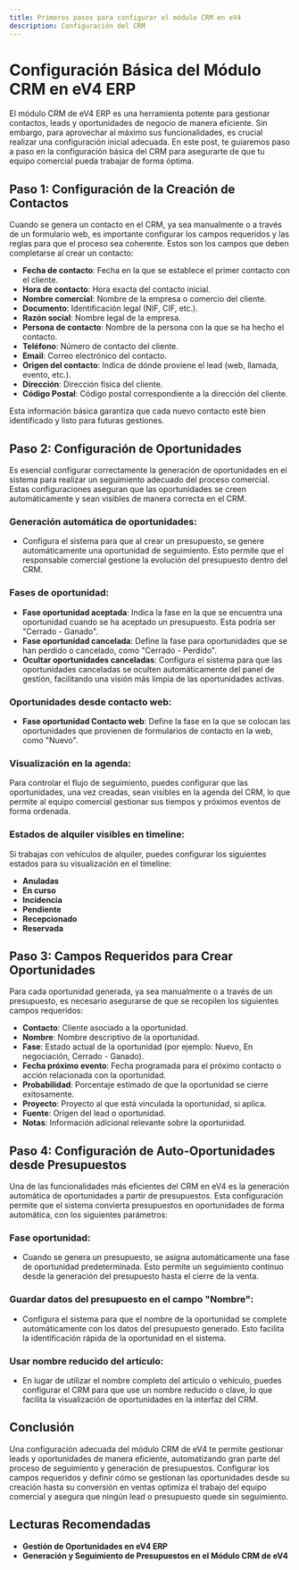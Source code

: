 ```yaml
---
title: Primeros pasos para configurar el módulo CRM en eV4
description: Configuración del CRM
---
```


# Configuración Básica del Módulo CRM en eV4 ERP

El módulo CRM de eV4 ERP es una herramienta potente para gestionar contactos, leads y oportunidades de negocio de manera eficiente. Sin embargo, para aprovechar al máximo sus funcionalidades, es crucial realizar una configuración inicial adecuada. En este post, te guiaremos paso a paso en la configuración básica del CRM para asegurarte de que tu equipo comercial pueda trabajar de forma óptima.

## Paso 1: Configuración de la Creación de Contactos
Cuando se genera un contacto en el CRM, ya sea manualmente o a través de un formulario web, es importante configurar los campos requeridos y las reglas para que el proceso sea coherente. Estos son los campos que deben completarse al crear un contacto:

- **Fecha de contacto**: Fecha en la que se establece el primer contacto con el cliente.
- **Hora de contacto**: Hora exacta del contacto inicial.
- **Nombre comercial**: Nombre de la empresa o comercio del cliente.
- **Documento**: Identificación legal (NIF, CIF, etc.).
- **Razón social**: Nombre legal de la empresa.
- **Persona de contacto**: Nombre de la persona con la que se ha hecho el contacto.
- **Teléfono**: Número de contacto del cliente.
- **Email**: Correo electrónico del contacto.
- **Origen del contacto**: Indica de dónde proviene el lead (web, llamada, evento, etc.).
- **Dirección**: Dirección física del cliente.
- **Código Postal**: Código postal correspondiente a la dirección del cliente.

Esta información básica garantiza que cada nuevo contacto esté bien identificado y listo para futuras gestiones.

## Paso 2: Configuración de Oportunidades
Es esencial configurar correctamente la generación de oportunidades en el sistema para realizar un seguimiento adecuado del proceso comercial. Estas configuraciones aseguran que las oportunidades se creen automáticamente y sean visibles de manera correcta en el CRM.

### Generación automática de oportunidades:

- Configura el sistema para que al crear un presupuesto, se genere automáticamente una oportunidad de seguimiento. Esto permite que el responsable comercial gestione la evolución del presupuesto dentro del CRM.

### Fases de oportunidad:

- **Fase oportunidad aceptada**: Indica la fase en la que se encuentra una oportunidad cuando se ha aceptado un presupuesto. Esta podría ser "Cerrado - Ganado".
- **Fase oportunidad cancelada**: Define la fase para oportunidades que se han perdido o cancelado, como "Cerrado - Perdido".
- **Ocultar oportunidades canceladas**: Configura el sistema para que las oportunidades canceladas se oculten automáticamente del panel de gestión, facilitando una visión más limpia de las oportunidades activas.

### Oportunidades desde contacto web:

- **Fase oportunidad Contacto web**: Define la fase en la que se colocan las oportunidades que provienen de formularios de contacto en la web, como "Nuevo".

### Visualización en la agenda:

Para controlar el flujo de seguimiento, puedes configurar que las oportunidades, una vez creadas, sean visibles en la agenda del CRM, lo que permite al equipo comercial gestionar sus tiempos y próximos eventos de forma ordenada.

### Estados de alquiler visibles en timeline:

Si trabajas con vehículos de alquiler, puedes configurar los siguientes estados para su visualización en el timeline:

- **Anuladas**
- **En curso**
- **Incidencia**
- **Pendiente**
- **Recepcionado**
- **Reservada**

## Paso 3: Campos Requeridos para Crear Oportunidades
Para cada oportunidad generada, ya sea manualmente o a través de un presupuesto, es necesario asegurarse de que se recopilen los siguientes campos requeridos:

- **Contacto**: Cliente asociado a la oportunidad.
- **Nombre**: Nombre descriptivo de la oportunidad.
- **Fase**: Estado actual de la oportunidad (por ejemplo: Nuevo, En negociación, Cerrado - Ganado).
- **Fecha próximo evento**: Fecha programada para el próximo contacto o acción relacionada con la oportunidad.
- **Probabilidad**: Porcentaje estimado de que la oportunidad se cierre exitosamente.
- **Proyecto**: Proyecto al que está vinculada la oportunidad, si aplica.
- **Fuente**: Origen del lead o oportunidad.
- **Notas**: Información adicional relevante sobre la oportunidad.

## Paso 4: Configuración de Auto-Oportunidades desde Presupuestos
Una de las funcionalidades más eficientes del CRM en eV4 es la generación automática de oportunidades a partir de presupuestos. Esta configuración permite que el sistema convierta presupuestos en oportunidades de forma automática, con los siguientes parámetros:

### Fase oportunidad:

- Cuando se genera un presupuesto, se asigna automáticamente una fase de oportunidad predeterminada. Esto permite un seguimiento continuo desde la generación del presupuesto hasta el cierre de la venta.

### Guardar datos del presupuesto en el campo "Nombre":

- Configura el sistema para que el nombre de la oportunidad se complete automáticamente con los datos del presupuesto generado. Esto facilita la identificación rápida de la oportunidad en el sistema.

### Usar nombre reducido del artículo:

- En lugar de utilizar el nombre completo del artículo o vehículo, puedes configurar el CRM para que use un nombre reducido o clave, lo que facilita la visualización de oportunidades en la interfaz del CRM.

## Conclusión

Una configuración adecuada del módulo CRM de eV4 te permite gestionar leads y oportunidades de manera eficiente, automatizando gran parte del proceso de seguimiento y generación de presupuestos. Configurar los campos requeridos y definir cómo se gestionan las oportunidades desde su creación hasta su conversión en ventas optimiza el trabajo del equipo comercial y asegura que ningún lead o presupuesto quede sin seguimiento.

## Lecturas Recomendadas

- **Gestión de Oportunidades en eV4 ERP**
- **Generación y Seguimiento de Presupuestos en el Módulo CRM de eV4**


